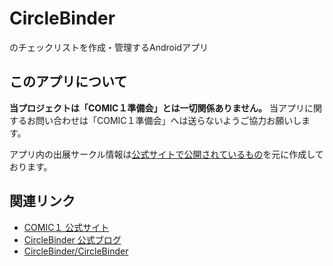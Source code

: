 CircleBinder
============

のチェックリストを作成・管理するAndroidアプリ


このアプリについて
------------

**当プロジェクトは「COMIC１準備会」とは一切関係ありません。** 当アプリに関するお問い合わせは「COMIC１準備会」へは送らないようご協力お願いします。

アプリ内の出展サークル情報は[公式サイトで公開されているもの](http://www.comic1.jp/CM8_circle_list2.htm)を元に作成しております。


関連リンク
------------

- [COMIC１ 公式サイト](http://www.comic1.jp/index.htm)
- [CircleBinder 公式ブログ](http://circlebinder.blog.jp/)
- [CircleBinder/CircleBinder](https://github.com/CircleBinder/CircleBinder)

